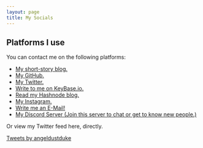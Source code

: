 ```yaml
---
layout: page
title: My Socials
---
```


## Platforms I use

You can contact me on the following platforms:

- [My short-story blog.](https://blckunicorn.art)
- [My GitHub.](https://github.com/iamtheblackunicorn)
- [My Twitter.](https://twitter.com/angeldustduke)
- [Write to me on KeyBase.io.](https://keybase.io/angeldustduke)
- [Read my Hashnode blog.](https://angeldustduke.hashnode.dev)
- [My Instagram.](https://instagram.com/angeldustduke)
- [Write me an E-Mail!](mailto:youreccentricity@outlook.com)
- [My Discord Server (Join this server to chat or get to know new people.)](https://discord.gg/H3uF34dV)

Or view my Twitter feed here, directly.

<a class="twitter-timeline" data-height="500" data-theme="dark" href="https://twitter.com/angeldustduke?ref_src=twsrc%5Etfw">Tweets by angeldustduke</a> <script async src="https://platform.twitter.com/widgets.js" charset="utf-8"></script>

